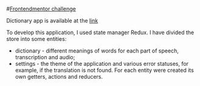 #[Frontendmentor challenge](https://www.frontendmentor.io/challenges/dictionary-web-app-h5wwnyuKFL)

Dictionary app is available at the [link](https://george-avsa.github.io/fm-dictionary/)

To develop this application, I used state manager Redux. I have divided the store into some entities:
  * dictionary - different meanings of words for each part of speech, transcription and audio;
  * settings - the theme of the application and various error statuses, for example, if the translation is not found.
For each entity were created its own getters, actions and reducers.
